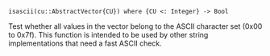 ```
isascii(cu::AbstractVector{CU}) where {CU <: Integer} -> Bool
```

Test whether all values in the vector belong to the ASCII character set (0x00 to 0x7f). This function is intended to be used by other string implementations that need a fast ASCII check.
